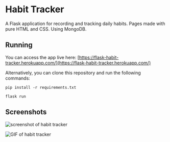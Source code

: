 # Habit Tracker

A Flask application for recording and tracking daily habits. Pages made with pure HTML and CSS. Using MongoDB.

## Running

You can access the app live here: [https://flask-habit-tracker.herokuapp.com/](https://flask-habit-tracker.herokuapp.com/)

Alternatively, you can clone this repository and run the following commands:

```pip install -r requirements.txt```

```flask run```

## Screenshots
![screenshot of habit tracker](https://i.imgur.com/tvwEo5M.png)

![GIF of habit tracker](https://media.giphy.com/media/BhEYnr9Ta09nSUUxH4/giphy.gif)
